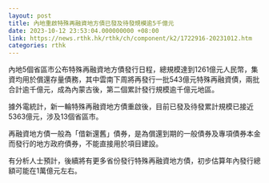 ```yaml
---
layout: post
title: 內地重啟特殊再融資地方債已發及待發規模逾5千億元
date: 2023-10-12 23:53:04.000000000 +08:00
link: https://news.rthk.hk/rthk/ch/component/k2/1722916-20231012.htm
categories: rthk
---
```


內地5個省區市公布特殊再融資地方債發行日程，總規模達到1261億元人民幣，集資均用於償還存量債務，其中雲南下周將再發行一批543億元特殊再融資債，兩批合計逾千億元，成為內蒙古後，第二個累計發行規模逾千億元地區。

據外電統計，新一輪特殊再融資地方債重啟後，目前已發及待發累計規模已接近5363億元，涉及13個省區市。

再融資地方債一般為「借新還舊」債券，是為償還到期的一般債券及專項債券本金而發行的地方政府債券，不能直接用於項目建設。

有分析人士預計，後續將有更多省份發行特殊再融資地方債，初步估算年內發行總額可能在1萬億元左右。
